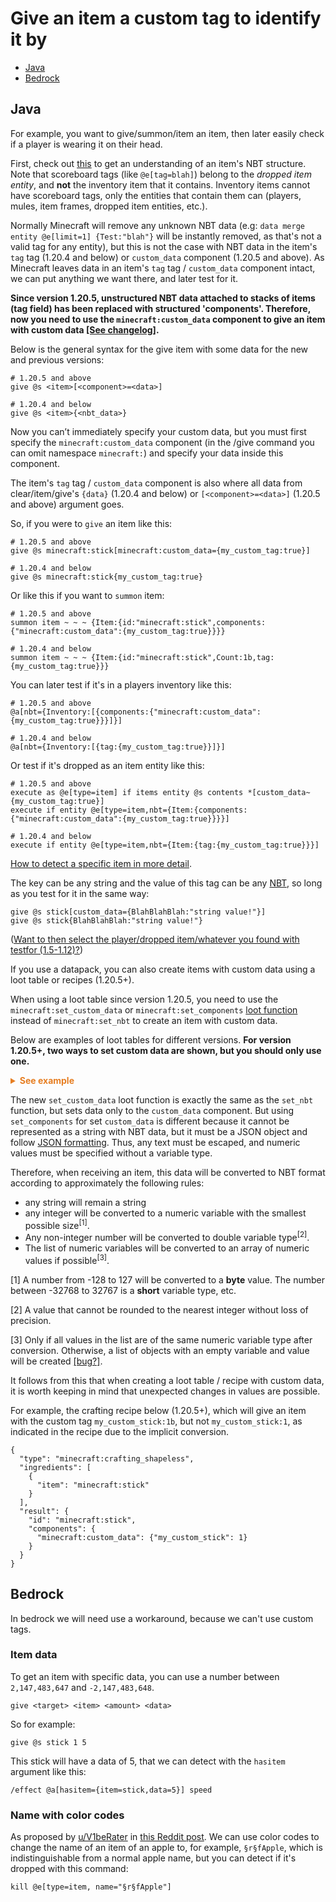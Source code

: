 # Give an item a custom tag to identify it by

* [Java](#java)
* [Bedrock](#bedrock)

## Java

For example, you want to give/summon/item an item, then later easily check if a player is wearing it on their head. 

First, check out [this](https://drive.google.com/file/d/0B5GBricpOPLnSEJ2YW1ocldHVkE/view?usp=sharing&resourcekey=0-xlxvTptTpoQF-TTlFKaT_g) to get an understanding of an item's NBT structure. Note that scoreboard tags (like `@e[tag=blah]`) belong to the *dropped item entity*, and **not** the inventory item that it contains. Inventory items cannot have scoreboard tags, only the entities that contain them can (players, mules, item frames, dropped item entities, etc.). 

Normally Minecraft will remove any unknown NBT data (e.g: `data merge entity @e[limit=1] {Test:"blah"}` will be instantly removed, as that's not a valid tag for any entity), but this is not the case with NBT data in the item's `tag` tag (1.20.4 and below) or `custom_data` component (1.20.5 and above). As Minecraft leaves data in an item's `tag` tag / `custom_data` component intact, we can put anything we want there, and later test for it.

**Since version 1.20.5, unstructured NBT data attached to stacks of items (tag field) has been replaced with structured 'components'. Therefore, now you need to use the `minecraft:custom_data` component to give an item with custom data [\[See changelog\]](https://minecraft.wiki/w/Java_Edition_1.20.5#Command_format_2).**

Below is the general syntax for the give item with some data for the new and previous versions:

    # 1.20.5 and above
    give @s <item>[<component>=<data>]
    
    # 1.20.4 and below
    give @s <item>{<nbt_data>}

Now you can’t immediately specify your custom data, but you must first specify the `minecraft:custom_data` component (in the /give command you can omit namespace `minecraft:`) and specify your data inside this component.

The item's `tag` tag / `custom_data` component is also where all data from clear/item/give's `{data}` (1.20.4 and below) or `[<component>=<data>]` (1.20.5 and above) argument goes.

So, if you were to `give` an item like this:

    # 1.20.5 and above
    give @s minecraft:stick[minecraft:custom_data={my_custom_tag:true}]

    # 1.20.4 and below
    give @s minecraft:stick{my_custom_tag:true}

Or like this if you want to `summon` item:

    # 1.20.5 and above
    summon item ~ ~ ~ {Item:{id:"minecraft:stick",components:{"minecraft:custom_data":{my_custom_tag:true}}}}

    # 1.20.4 and below
    summon item ~ ~ ~ {Item:{id:"minecraft:stick",Count:1b,tag:{my_custom_tag:true}}}

You can later test if it's in a players inventory like this:

    # 1.20.5 and above
    @a[nbt={Inventory:[{components:{"minecraft:custom_data":{my_custom_tag:true}}}]}]

    # 1.20.4 and below
    @a[nbt={Inventory:[{tag:{my_custom_tag:true}}]}]
    
Or test if it's dropped as an item entity like this:

    # 1.20.5 and above
    execute as @e[type=item] if items entity @s contents *[custom_data~{my_custom_tag:true}]
    execute if entity @e[type=item,nbt={Item:{components:{"minecraft:custom_data":{my_custom_tag:true}}}}]

    # 1.20.4 and below
    execute if entity @e[type=item,nbt={Item:{tag:{my_custom_tag:true}}}]

[How to detect a specific item in more detail](/wiki/questions/detectitem).

The key can be any string and the value of this tag can be any [NBT](https://minecraft.wiki/w/NBT_format), so long as you test for it in the same way:

    give @s stick[custom_data={BlahBlahBlah:"string value!"}]
    give @s stick{BlahBlahBlah:"string value!"}

([Want to then select the player/dropped item/whatever you found with testfor (1.5-1.12)?](/wiki/questions/tagentity))

If you use a datapack, you can also create items with custom data using a loot table or recipes (1.20.5+).

When using a loot table since version 1.20.5, you need to use the `minecraft:set_custom_data` or `minecraft:set_components` [loot function](https://minecraft.wiki/w/Item_modifier) instead of `minecraft:set_nbt` to create an item with custom data.

Below are examples of loot tables for different versions. **For version 1.20.5+, two ways to set custom data are shown, but you should only use one.**

<details>
  <summary style="color: #e67e22; font-weight: bold;">See example</summary>

```json
# 1.20.5 and above
{
  "pools": [
    {
      "rolls": 1,
      "entries": [
        {
          "type": "minecraft:item",
          "name": "minecraft:stick",
          "functions": [
            {
              "function": "minecraft:set_custom_data",
              "tag": "{my_custom_tag:true}"
            },
            {
              "function": "minecraft:set_components",
              "components": {
                "minecraft:custom_data": {"my_custom_tag": true}
              }
            }
          ]
        }
      ]
    }
  ]
}

# 1.20.4 and below
{
  "pools": [
    {
      "rolls": 1,
      "entries": [
        {
          "type": "minecraft:item",
          "name": "minecraft:stick",
          "functions": [
            {
              "function": "minecraft:set_nbt",
              "tag": "{my_custom_tag:true}"
            }
          ]
        }
      ]
    }
  ]
}
```
</details>

The new `set_custom_data` loot function is exactly the same as the `set_nbt` function, but sets data only to the `custom_data` component. But using `set_components` for set `custom_data` is different because it cannot be represented as a string with NBT data, but it must be a JSON object and follow [JSON formatting](https://minecraft.wiki/w/JSON). Thus, any text must be escaped, and numeric values must be specified without a variable type.

Therefore, when receiving an item, this data will be converted to NBT format according to approximately the following rules:

* any string will remain a string
* any integer will be converted to a numeric variable with the smallest possible size<sup>[1]</sup>.
* Any non-integer number will be converted to double variable type<sup>[2]</sup>.
* The list of numeric variables will be converted to an array of numeric values if possible<sup>[3]</sup>.

\[1\] A number from -128 to 127 will be converted to a **byte** value. The number between -32768 to 32767 is a **short** variable type, etc.

\[2\] A value that cannot be rounded to the nearest integer without loss of precision.

\[3\] Only if all values in the list are of the same numeric variable type after conversion. Otherwise, a list of objects with an empty variable and value will be created [\[bug?\]](https://i.imgur.com/ZXndsgB.png).

It follows from this that when creating a loot table / recipe with custom data, it is worth keeping in mind that unexpected changes in values are possible.

For example, the crafting recipe below (1.20.5+), which will give an item with the custom tag `my_custom_stick:1b`, but not `my_custom_stick:1`, as indicated in the recipe due to the implicit conversion.

```
{
  "type": "minecraft:crafting_shapeless",
  "ingredients": [
    {
      "item": "minecraft:stick"
    }
  ],
  "result": {
    "id": "minecraft:stick",
    "components": {
      "minecraft:custom_data": {"my_custom_stick": 1}
    }
  }
}
```
## Bedrock

In bedrock we will need use a workaround, because we can't use custom tags.

### Item data
To get an item with specific data, you can use a number between `2,147,483,647` and `-2,147,483,648`.

    give <target> <item> <amount> <data>
So for example:

    give @s stick 1 5

This stick will have a data of 5, that we can detect with the `hasitem` argument like this:

    /effect @a[hasitem={item=stick,data=5}] speed

### Name with color codes
As proposed by [u/V1beRater](https://www.reddit.com/user/V1beRater/) in [this Reddit post](https://www.reddit.com/r/MinecraftCommands/comments/xzbj5t/comment/irlhawd/). We can use color codes to change the name of an item of an apple to, for example, `§r§fApple`, which is indistinguishable from a normal apple name, but you can detect if it's dropped with this command:

    kill @e[type=item, name="§r§fApple"]

